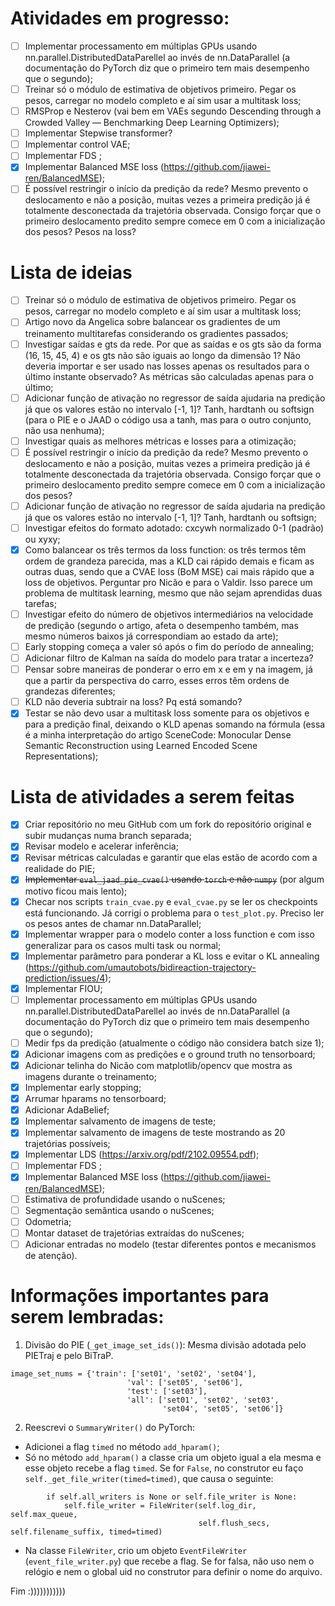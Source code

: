 # Atividades em progresso:

- [ ] Implementar processamento em múltiplas GPUs usando nn.parallel.DistributedDataParellel ao invés de nn.DataParallel 
  (a documentação do PyTorch diz que o primeiro tem mais desempenho que o segundo);
- [ ] Treinar só o módulo de estimativa de objetivos primeiro. Pegar os pesos, carregar no modelo completo e aí sim usar a multitask loss;
- [ ] RMSProp e Nesterov (vai bem em VAEs segundo Descending through a Crowded Valley — Benchmarking Deep Learning Optimizers);
- [ ] Implementar Stepwise transformer?
- [ ] Implementar control VAE;
- [ ] Implementar FDS ;
- [X] Implementar Balanced MSE loss (https://github.com/jiawei-ren/BalancedMSE);
- [ ] É possível restringir o início da predição da rede? Mesmo prevento o deslocamento e não a posição, muitas vezes a primeira predição já é totalmente
  desconectada da trajetória observada. Consigo forçar que o primeiro deslocamento predito sempre comece em 0 com a inicialização dos pesos? Pesos na loss?

# Lista de ideias

- [ ] Treinar só o módulo de estimativa de objetivos primeiro. Pegar os pesos, carregar no modelo completo e aí sim usar a multitask loss;
- [ ] Artigo novo da Angelica sobre balancear os gradientes de um treinamento multitarefas considerando os gradientes passados;
- [ ] Investigar saídas e gts da rede. Por que as saídas e os gts são da forma (16, 15, 45, 4) e os gts não são iguais ao longo da dimensão 1? Não deveria
  importar e ser usado nas losses apenas os resultados para o último instante observado? As métricas são calculadas apenas para o último;
- [ ] Adicionar função de ativação no regressor de saída ajudaria na predição já que os valores estão no intervalo [-1, 1]? Tanh, hardtanh ou softsign
  (para o PIE e o JAAD o código usa a tanh, mas para o outro conjunto, não usa nenhuma);
- [ ] Investigar quais as melhores métricas e losses para a otimização;
- [ ] É possível restringir o início da predição da rede? Mesmo prevento o deslocamento e não a posição, muitas vezes a primeira predição já é totalmente
  desconectada da trajetória observada. Consigo forçar que o primeiro deslocamento predito sempre comece em 0 com a inicialização dos pesos?
- [ ] Adicionar função de ativação no regressor de saída ajudaria na predição já que os valores estão no intervalo [-1, 1]? Tanh, hardtanh ou softsign;
- [ ] Investigar efeitos do formato adotado: cxcywh normalizado 0-1 (padrão) ou xyxy;
- [X] Como balancear os três termos da loss function: os três termos têm ordem de grandeza parecida, mas a KLD cai rápido demais e ficam as outras duas,
  sendo que a CVAE loss (BoM MSE) cai mais rápido que a loss de objetivos. Perguntar pro Nicão e para o Valdir. Isso parece um problema de multitask learning,
  mesmo que não sejam aprendidas duas tarefas;
- [ ] Investigar efeito do número de objetivos intermediários na velocidade de predição (segundo o artigo, afeta o desempenho também, mas mesmo números baixos
  já correspondiam ao estado da arte);
- [ ] Early stopping começa a valer só após o fim do período de annealing;
- [ ] Adicionar filtro de Kalman na saída do modelo para tratar a incerteza?
- [ ] Pensar sobre maneiras de ponderar o erro em x e em y na imagem, já que a partir da perspectiva do carro, esses erros têm ordens de grandezas diferentes;
- [ ] KLD não deveria subtrair na loss? Pq está somando?
- [X] Testar se não devo usar a multitask loss somente para os objetivos e para a predição final, deixando o KLD apenas somando na fórmula 
  (essa é a minha interpretação do artigo SceneCode: Monocular Dense Semantic Reconstruction using Learned Encoded Scene Representations);

# Lista de atividades a serem feitas

- [x] Criar repositório no meu GitHub com um fork do repositório original e subir mudanças numa branch separada;
- [x] Revisar modelo e acelerar inferência;
- [x] Revisar métricas calculadas e garantir que elas estão de acordo com a realidade do PIE;
- [x] ~~Implementar ```eval_jaad_pie_cvae()``` usando ````torch```` e não ````numpy````~~ (por algum motivo ficou mais lento);
- [x] Checar nos scripts ```train_cvae.py``` e ```eval_cvae.py``` se ler os checkpoints está funcionando. Já corrigi o problema
  para o ```test_plot.py```. Preciso ler os pesos antes de chamar nn.DataParallel;
- [X] Implementar wrapper para o modelo conter a loss function e com isso generalizar para os casos multi task ou normal; 
- [X] Implementar parâmetro para ponderar a KL loss e evitar o KL annealing (https://github.com/umautobots/bidireaction-trajectory-prediction/issues/4);
- [X] Implementar FIOU;
- [ ] Implementar processamento em múltiplas GPUs usando nn.parallel.DistributedDataParellel ao invés de nn.DataParallel 
  (a documentação do PyTorch diz que o primeiro tem mais desempenho que o segundo);
- [ ] Medir fps da predição (atualmente o código não considera batch size 1);
- [X] Adicionar imagens com as predições e o ground truth no tensorboard;
- [X] Adicionar telinha do Nicão com matplotlib/opencv que mostra as imagens durante o treinamento;
- [X] Implementar early stopping;
- [X] Arrumar hparams no tensorboard;
- [X] Adicionar AdaBelief;
- [X] Implementar salvamento de imagens de teste;
- [X] Implementar salvamento de imagens de teste mostrando as 20 trajetórias possíveis;
- [X] Implementar LDS (https://arxiv.org/pdf/2102.09554.pdf);
- [ ] Implementar FDS ;
- [X] Implementar Balanced MSE loss (https://github.com/jiawei-ren/BalancedMSE);
- [ ] Estimativa de profundidade usando o nuScenes;
- [ ] Segmentação semântica usando o nuScenes;
- [ ] Odometria;
- [ ] Montar dataset de trajetórias extraídas do nuScenes;
- [ ] Adicionar entradas no modelo (testar diferentes pontos e mecanismos de atenção).

# Informações importantes para serem lembradas:

1) Divisão do PIE (````_get_image_set_ids()````): Mesma divisão adotada pelo PIETraj e pelo BiTraP.

`````        
image_set_nums = {'train': ['set01', 'set02', 'set04'],
                          'val': ['set05', 'set06'],
                          'test': ['set03'],
                          'all': ['set01', 'set02', 'set03',
                                  'set04', 'set05', 'set06']}

``````

2) Reescrevi o ````SummaryWriter()```` do PyTorch:

- Adicionei a flag ``timed`` no método ``add_hparam()``;
- Só no método ``add_hparam()`` a classe cria um objeto igual a ela mesma e esse objeto recebe a flag ``timed``. Se for ``False``, no construtor
  eu faço ``self._get_file_writer(timed=timed)``, que causa o seguinte:

```
        if self.all_writers is None or self.file_writer is None:
            self.file_writer = FileWriter(self.log_dir, self.max_queue,
                                          self.flush_secs, self.filename_suffix, timed=timed)

```

- Na classe ``FileWriter``, crio um objeto ``EventFileWriter`` (```event_file_writer.py```) que recebe a flag. Se for falsa, não uso
  nem o relógio e nem o global uid no construtor para definir o nome do arquivo. 
  
Fim :)))))))))))